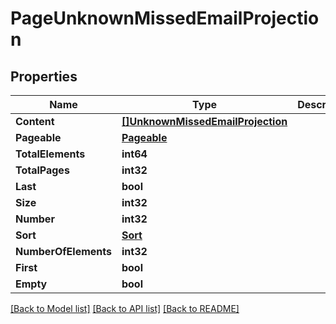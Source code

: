 # PageUnknownMissedEmailProjection

## Properties

Name | Type | Description | Notes
------------ | ------------- | ------------- | -------------
**Content** | [**[]UnknownMissedEmailProjection**](UnknownMissedEmailProjection) |  | [optional] 
**Pageable** | [**Pageable**](Pageable) |  | [optional] 
**TotalElements** | **int64** |  | [optional] 
**TotalPages** | **int32** |  | [optional] 
**Last** | **bool** |  | [optional] 
**Size** | **int32** |  | [optional] 
**Number** | **int32** |  | [optional] 
**Sort** | [**Sort**](Sort) |  | [optional] 
**NumberOfElements** | **int32** |  | [optional] 
**First** | **bool** |  | [optional] 
**Empty** | **bool** |  | [optional] 

[[Back to Model list]](../README#documentation-for-models) [[Back to API list]](../README#documentation-for-api-endpoints) [[Back to README]](../README)


